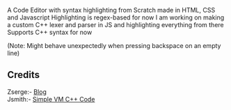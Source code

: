 A Code Editor with syntax highlighting from Scratch made in HTML, CSS and Javascript
Highlighting is regex-based for now
I am working on making a custom C++ lexer and parser in JS and highlighting everything from there
Supports C++ syntax for now

(Note: Might behave unexpectedly when pressing backspace on an empty line)

## Credits
Zserge:- [Blog](https://zserge.com/posts/js-editor/)
<br>
Jsmith:- [Simple VM C++ Code](https://cplusplus.com/forum/lounge/13042/#msg63791)
